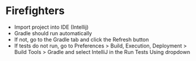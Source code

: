 # Firefighters

* Import project into IDE (Intellij)
* Gradle should run automatically
* If not, go to the Gradle tab and click the Refresh button
* If tests do not run, go to Preferences > Build, Execution, Deployment > Build Tools > Gradle 
  and select IntelliJ in the Run Tests Using dropdown
